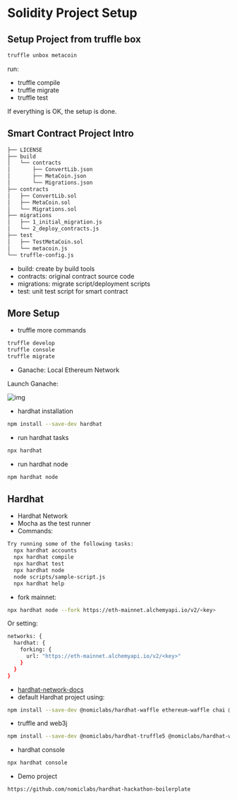 # Solidity Project Setup


## Setup Project from truffle box

```sh
truffle unbox metacoin
```

run:

- truffle compile
- truffle migrate
- truffle test

If everything is OK, the setup is done.

## Smart Contract Project Intro

```sh
├── LICENSE
├── build 
│   └── contracts
│       ├── ConvertLib.json
│       ├── MetaCoin.json
│       └── Migrations.json
├── contracts
│   ├── ConvertLib.sol
│   ├── MetaCoin.sol
│   └── Migrations.sol
├── migrations
│   ├── 1_initial_migration.js
│   └── 2_deploy_contracts.js
├── test
│   ├── TestMetaCoin.sol
│   └── metacoin.js
└── truffle-config.js
```

- build: create by build tools
- contracts: original contract source code
- migrations: migrate script/deployment scripts
- test: unit test script for smart contract

## More Setup 

- truffle more commands

```sh
truffle develop
truffle console
truffle migrate
```

- Ganache: Local Ethereum Network

Launch Ganache:

![img](https://www.trufflesuite.com/img/docs/ganache/quickstart/accounts.png)

- hardhat installation

```sh
npm install --save-dev hardhat
```

- run hardhat tasks
```sh
npx hardhat
```

- run hardhat node

```sh
npm hardhat node
```

## Hardhat

- Hardhat Network
- Mocha as the test runner
- Commands:
```sh
Try running some of the following tasks:
  npx hardhat accounts
  npx hardhat compile
  npx hardhat test
  npx hardhat node
  node scripts/sample-script.js
  npx hardhat help
```
- fork mainnet: 
```sh
npx hardhat node --fork https://eth-mainnet.alchemyapi.io/v2/<key>
```
Or setting:
```sh
networks: {
  hardhat: {
    forking: {
      url: "https://eth-mainnet.alchemyapi.io/v2/<key>"
    }
  }
}
```
- [hardhat-network-docs](https://hardhat.org/hardhat-network/)
- default Hardhat project using:

```sh
npm install --save-dev @nomiclabs/hardhat-waffle ethereum-waffle chai @nomiclabs/hardhat-ethers ethers
```
- truffle and web3j

```sh
npm install --save-dev @nomiclabs/hardhat-truffle5 @nomiclabs/hardhat-web3 web3
```

- hardhat console

```sh
npx hardhat console
```

- Demo project

```sh
https://github.com/nomiclabs/hardhat-hackathon-boilerplate
```
